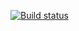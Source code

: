 [![Build status](https://ci.appveyor.com/api/projects/status/s10qah68x272g4g0?svg=true)](https://ci.appveyor.com/project/arbprog/ahj-testing)